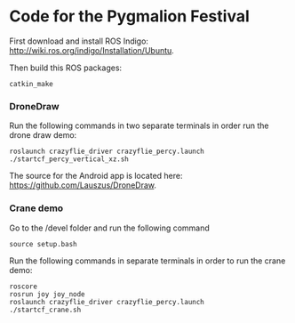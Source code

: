 # Code for the Pygmalion Festival

First download and install ROS Indigo: <http://wiki.ros.org/indigo/Installation/Ubuntu>.

Then build this ROS packages:
```
catkin_make
```

### DroneDraw

Run the following commands in two separate terminals in order run the drone draw demo:
```
roslaunch crazyflie_driver crazyflie_percy.launch
./startcf_percy_vertical_xz.sh
```
The source for the Android app is located here: <https://github.com/Lauszus/DroneDraw>.

### Crane demo

Go to the /devel folder and run the following command
```
source setup.bash
```

Run the following commands in separate terminals in order to run the crane demo:
```
roscore
rosrun joy joy_node
roslaunch crazyflie_driver crazyflie_percy.launch
./startcf_crane.sh
```
